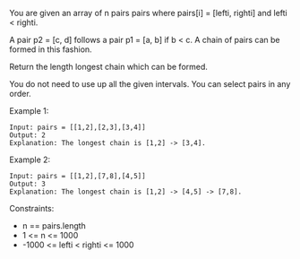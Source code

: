You are given an array of n pairs pairs where pairs[i] = [lefti, righti] and lefti < righti.

A pair p2 = [c, d] follows a pair p1 = [a, b] if b < c. A chain of pairs can be formed in this fashion.

Return the length longest chain which can be formed.

You do not need to use up all the given intervals. You can select pairs in any order.

 

Example 1:
```
Input: pairs = [[1,2],[2,3],[3,4]]
Output: 2
Explanation: The longest chain is [1,2] -> [3,4].
```

Example 2:
```
Input: pairs = [[1,2],[7,8],[4,5]]
Output: 3
Explanation: The longest chain is [1,2] -> [4,5] -> [7,8].
```

Constraints:

- n == pairs.length
- 1 <= n <= 1000
- -1000 <= lefti < righti <= 1000